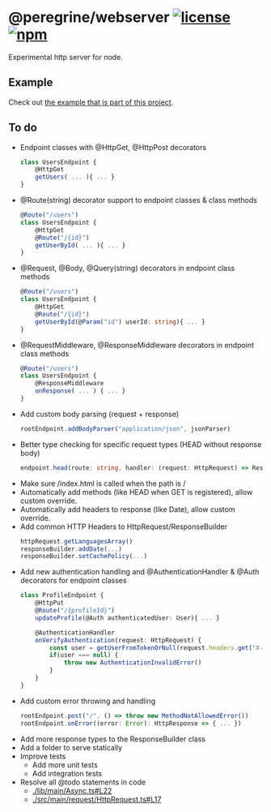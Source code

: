 # @peregrine/webserver [![license](https://badgen.net/github/license/Marc-JB/webserver?scale=1.1&color=cyan)](./LICENSE) [![npm](https://badgen.net/badge/icon/npm?icon=npm&color=cyan&scale=1.1&label)](https://www.npmjs.com/package/@peregrine/webserver)
Experimental http server for node.

## Example
Check out [the example that is part of this project](./example/main/Application.ts).

## To do
- Endpoint classes with @HttpGet, @HttpPost decorators
  ```typescript
  class UsersEndpoint {
      @HttpGet
      getUsers( ... ){ ... }
  }
  ```
- @Route(string) decorator support to endpoint classes & class methods
  ```typescript
  @Route("/users")
  class UsersEndpoint {
      @HttpGet
      @Route("/{id}")
      getUserById( ... ){ ... }
  }
  ```
- @Request, @Body, @Query(string) decorators in endpoint class methods
  ```typescript
  @Route("/users")
  class UsersEndpoint {
      @HttpGet
      @Route("/{id}")
      getUserById(@Param("id") userId: string){ ... }
  }
  ```
- @RequestMiddleware, @ResponseMiddleware decorators in endpoint class methods
  ```typescript
  @Route("/users")
  class UsersEndpoint {
      @ResponseMiddleware
      onResponse( ... ) { ... }
  }
  ```
- Add custom body parsing (request + response)
  ```typescript
  rootEndpoint.addBodyParser("application/json", jsonParser)
  ```
- Better type checking for specific request types (HEAD without response body)
  ```typescript
  endpoint.head(route: string, handler: (request: HttpRequest) => ResponseWithoutBody)
  ```
- Make sure /index.html is called when the path is /
- Automatically add methods (like HEAD when GET is registered), allow custom override.
- Automatically add headers to response (like Date), allow custom override.
- Add common HTTP Headers to HttpRequest/ResponseBuilder
  ```typescript
  httpRequest.getLanguagesArray()
  responseBuilder.addDate(...)
  responseBuilder.setCachePolicy(...)
  ```
- Add new authentication handling and @AuthenticationHandler & @Auth decorators for endpoint classes
  ```typescript
  class ProfileEndpoint {
      @HttpPut
      @Route("/{profileId}")
      updateProfile(@Auth authenticatedUser: User){ ... }

      @AuthenticationHandler
      onVerifyAuthentication(request: HttpRequest) {
          const user = getUserFromTokenOrNull(request.headers.get("X-Token"))
          if(user === null) {
              throw new AuthenticationInvalidError()
          }
      }
  }
  ```
- Add custom error throwing and handling
  ```typescript
  rootEndpoint.post("/", () => throw new MethodNotAllowedError())
  rootEndpoint.onError((error: Error): HttpResponse => { ... })
  ```
- Add more response types to the ResponseBuilder class
- Add a folder to serve statically
- Improve tests
  * Add more unit tests
  * Add integration tests
- Resolve all @todo statements in code
  * [./lib/main/Async.ts#L22](./lib/main/Async.ts#L22)
  * [./src/main/request/HttpRequest.ts#L17](./src/main/request/HttpRequest.ts#L17)

